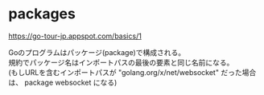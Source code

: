 # packages

https://go-tour-jp.appspot.com/basics/1

Goのプログラムはパッケージ(package)で構成される。  
規約でパッケージ名はインポートパスの最後の要素と同じ名前になる。  
(もしURLを含むインポートパスが "golang.org/x/net/websocket" だった場合は、 package websocket になる)